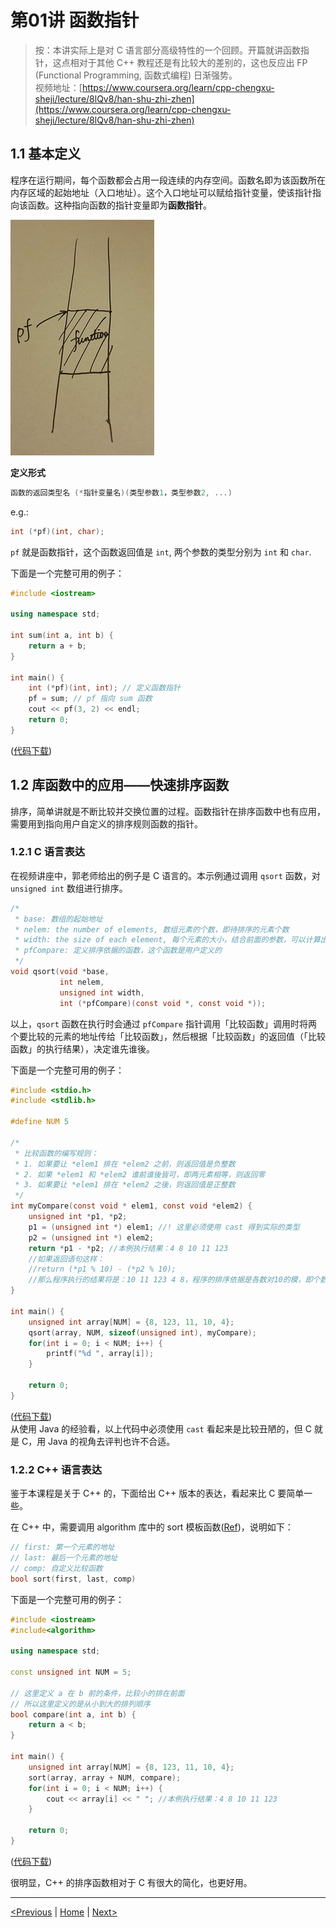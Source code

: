 # 第01讲 函数指针

> 按：本讲实际上是对 C 语言部分高级特性的一个回顾。开篇就讲函数指针，这点相对于其他 C++ 教程还是有比较大的差别的，这也反应出 FP (Functional Programming, 函数式编程) 日渐强势。  
> 视频地址：[https://www.coursera.org/learn/cpp-chengxu-sheji/lecture/8lQv8/han-shu-zhi-zhen](https://www.coursera.org/learn/cpp-chengxu-sheji/lecture/8lQv8/han-shu-zhi-zhen)

## 1.1 基本定义

程序在运行期间，每个函数都会占用一段连续的内存空间。函数名即为该函数所在内存区域的起始地址（入口地址）。这个入口地址可以赋给指针变量，使该指针指向该函数。这种指向函数的指针变量即为**函数指针**。

![function pointer](.gitbook/assets/ch01.function_pointer.jpg)

**定义形式**

```c
函数的返回类型名 (*指针变量名)(类型参数1，类型参数2, ...)
```

e.g.:

```c
int (*pf)(int, char);
```

`pf` 就是函数指针，这个函数返回值是 `int`, 两个参数的类型分别为 `int` 和 `char`.

下面是一个完整可用的例子：

```cpp
#include <iostream>

using namespace std;

int sum(int a, int b) {
    return a + b;
}

int main() {
    int (*pf)(int, int); // 定义函数指针
    pf = sum; // pf 指向 sum 函数
    cout << pf(3, 2) << endl;
    return 0;
}
```

([代码下载](https://github.com/iridiumcao/cpp-note/tree/880e117845a17eb6c60956118ca4255ee37bb412/code/ch01/ch01.1.cpp))

## 1.2 库函数中的应用——快速排序函数

排序，简单讲就是不断比较并交换位置的过程。函数指针在排序函数中也有应用，需要用到指向用户自定义的排序规则函数的指针。

### 1.2.1 C 语言表达

在视频讲座中，郭老师给出的例子是 C 语言的。本示例通过调用 `qsort` 函数，对 `unsigned int` 数组进行排序。

```c
/*
 * base: 数组的起始地址
 * nelem: the number of elements, 数组元素的个数，即待排序的元素个数
 * width: the size of each element, 每个元素的大小，结合前面的参数，可以计算出每个元素的地址
 * pfCompare: 定义排序依据的函数，这个函数是用户定义的
 */
void qsort(void *base, 
           int nelem, 
           unsigned int width, 
           int (*pfCompare)(const void *, const void *));
```

以上，`qsort` 函数在执行时会通过 `pfCompare` 指针调用「比较函数」调用时将两个要比较的元素的地址传给「比较函数」，然后根据「比较函数」的返回值（「比较函数」的执行结果），决定谁先谁後。

下面是一个完整可用的例子：

```c
#include <stdio.h>
#include <stdlib.h>

#define NUM 5

/*
 * 比较函数的编写规则：
 * 1. 如果要让 *elem1 排在 *elem2 之前，则返回值是负整数
 * 2. 如果 *elem1 和 *elem2 谁前谁後皆可，即两元素相等，则返回零
 * 3. 如果要让 *elem1 排在 *elem2 之後，则返回值是正整数
 */
int myCompare(const void * elem1, const void *elem2) {
    unsigned int *p1, *p2;
    p1 = (unsigned int *) elem1; //! 这里必须使用 cast 得到实际的类型
    p2 = (unsigned int *) elem2;
    return *p1 - *p2; //本例执行结果：4 8 10 11 123 
    //如果返回语句这样：
    //return (*p1 % 10) - (*p2 % 10);
    //那么程序执行的结果将是：10 11 123 4 8，程序的排序依据是各数对10的模，即个数的大小。
}

int main() {
    unsigned int array[NUM] = {8, 123, 11, 10, 4};
    qsort(array, NUM, sizeof(unsigned int), myCompare);
    for(int i = 0; i < NUM; i++) {
        printf("%d ", array[i]);
    }

    return 0;
}
```

\([代码下载](https://github.com/iridiumcao/cpp-note/tree/880e117845a17eb6c60956118ca4255ee37bb412/code/ch01/ch01.2.c)\)  
从使用 Java 的经验看，以上代码中必须使用 `cast` 看起来是比较丑陋的，但 C 就是 C，用 Java 的视角去评判也许不合适。

### 1.2.2 C++ 语言表达

鉴于本课程是关于 C++ 的，下面给出 C++ 版本的表达，看起来比 C 要简单一些。

在 C++ 中，需要调用 algorithm 库中的 sort 模板函数\([Ref](http://www.cplusplus.com/reference/algorithm/sort/)\)，说明如下：

```cpp
// first: 第一个元素的地址
// last: 最后一个元素的地址
// comp: 自定义比较函数
bool sort(first, last, comp)
```

下面是一个完整可用的例子：

```cpp
#include <iostream>
#include<algorithm>

using namespace std;

const unsigned int NUM = 5;

// 这里定义 a 在 b 前的条件，比较小的排在前面
// 所以这里定义的是从小到大的排列顺序
bool compare(int a, int b) {
    return a < b;
}

int main() {
    unsigned int array[NUM] = {8, 123, 11, 10, 4};
    sort(array, array + NUM, compare);
    for(int i = 0; i < NUM; i++) {
        cout << array[i] << " "; //本例执行结果：4 8 10 11 123 
    }

    return 0;
}
```

([代码下载](https://github.com/iridiumcao/cpp-note/tree/880e117845a17eb6c60956118ca4255ee37bb412/code/ch01/ch01.3.cpp))

很明显，C++ 的排序函数相对于 C 有很大的简化，也更好用。

---

[\<Previous](README.md) \| [Home](SUMMARY.md) \| [Next\>](ch-02-command-parameters.md)